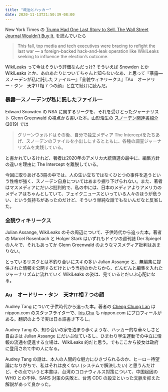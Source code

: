 ```yaml
---
title: "政治とハッカー"
date: 2020-11-13T21:50:39-08:00
---
```


New York Times の [Trump Had One Last Story to Sell. The Wall Street Journal Wouldn’t Buy It.](https://www.nytimes.com/2020/10/25/business/media/hunter-biden-wall-street-journal-trump.html) を読んでいたら

> This fall, top media and tech executives were bracing to refight the last war — a foreign-backed hack-and-leak operation like WikiLeaks seeking to influence the election’s outcome.

WikiLeaks って今はそういう評価なんだっけ? そういえば Snowden とか WikiLeaks とか、あのあたりについてちゃんと知らないなあ、と思って『暴露―スノーデンが私に託したファイル―』『全貌ウィキリークス』『Au　オードリー・タン　天才IT相７つの顔』と立て続けに読んだ。

### 暴露―スノーデンが私に託したファイル―

Edward Snowden の NSA に関するリークを、それを受けとったジャーナリスト Glenn Greenwald の視点から書いた本。山形浩生の [スノーデン関連書紹介](https://cruel.hatenablog.com/entry/2019/10/31/223347) (2019) では

> グリーンウォルドはその後、自分で独立メディア The Interceptをたちあげ、スノーデンのファイルを小出しにするとともに、各種の調査ジャーナリズムを実践している。

と書かれているけれど、著者は2020年のアメリカ大統領選の最中に、編集方針の違いを理由に The Intercept を離脱している。

今回に取りあげる3冊の中では、人の生い立ちではなくひとつの事件を追うという性格が強く、スノーデン自身についてはあまり掘り下げられない。また、著者はマスメディアにだいぶ批判的で、私の中には、日本のメディアよりアメリカのメディアはちゃんとしていて、フェイクニュースといっている人々のほうが危うい、という気持ちがあったのだけど、そういう単純な話でもないんだなと反省した。

### 全貌ウィキリークス

Julian Assange, WikiLeaks のその周辺について、子供時代から追った本。著者の Marcel Rosenbach と Holger Stark‬ はいずれもドイツの週刊誌 Der Spiegel の人々で、それもあってか Glenn Greenwald のようなマスメディア批判はあまりない。

とっているリスクとは不釣り合いにスキの多い Julian Assange と、無編集に提供された情報を公開するだけという当初のかたちから、だんだんと編集を入れたジャーナリズムに流れていく WikiLeaks の姿は、見ているとだいぶ心配になる。

### Au　オードリー・タン　天才IT相７つの顔

Audrey Tang について子供時代から追った本。著者の [Cheng Chung Lan](https://www.nippon.com/ja/authordata/cheng-chung-lan/) は nippon.com のスタッフライターで、[Iris Chu](https://www.nippon.com/ja/authordata/iris-chiu/) も nippon.com にプロフィールがある。翻訳のようで実は日本語書き下ろし。

Audrey Tang の、知り合いの家を泊まり歩くような、ハッカー的な華々しさと自由さは Julian Assange にだいぶ似ているし、ひまわり学生運動での中立に情報の流通を促進する立場は、WikiLeaks 的だと思う。でもここから彼女は政府に登用されて中の人になる。

Audrey Tang の話は、本人の人間的な魅力にひきづられるのか、ヒーロー待望論になりがちで、私はそれは良くない (システムで解決したい) と思うんだけど、その点でいうと本書は、台湾のコロナウィルス対策について、中国起因の WHO との不仲、SARS 対策の失敗と、台湾 CDC の設立といった文脈を抑えた解説があって良かった。
